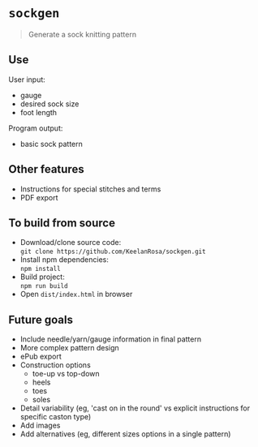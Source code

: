 # `sockgen`

> Generate a sock knitting pattern

## Use

User input:

- gauge
- desired sock size
- foot length

Program output:

- basic sock pattern

## Other features

- Instructions for special stitches and terms
- PDF export

## To build from source

- Download/clone source code:  
  `git clone https://github.com/KeelanRosa/sockgen.git`
- Install npm dependencies:  
  `npm install`
- Build project:  
  `npm run build`
- Open `dist/index.html` in browser

## Future goals

- Include needle/yarn/gauge information in final pattern
- More complex pattern design
- ePub export
- Construction options
  - toe-up vs top-down
  - heels
  - toes
  - soles
- Detail variability (eg, 'cast on in the round' vs explicit instructions for specific caston type)
- Add images
- Add alternatives (eg, different sizes options in a single pattern)
